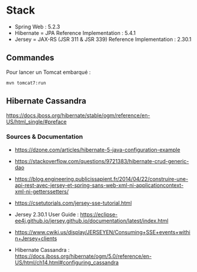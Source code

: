 # Stack

- Spring Web : 5.2.3
- Hibernate = JPA Reference Implementation : 5.4.1
- Jersey = JAX-RS (JSR 311 & JSR 339) Reference Implementation : 2.30.1

## Commandes

Pour lancer un Tomcat embarqué :
	
	mvn tomcat7:run
	
## Hibernate Cassandra

https://docs.jboss.org/hibernate/stable/ogm/reference/en-US/html_single/#preface

	
	
### Sources & Documentation

- https://dzone.com/articles/hibernate-5-java-configuration-example
- https://stackoverflow.com/questions/9721383/hibernate-crud-generic-dao
- https://blog.engineering.publicissapient.fr/2014/04/22/construire-une-api-rest-avec-jersey-et-spring-sans-web-xml-ni-applicationcontext-xml-ni-getterssetters/
- https://csetutorials.com/jersey-sse-tutorial.html

- Jersey 2.30.1 User Guide : https://eclipse-ee4j.github.io/jersey.github.io/documentation/latest/index.html

- https://www.cwiki.us/display/JERSEYEN/Consuming+SSE+events+within+Jersey+clients

- Hibernate Cassandra : https://docs.jboss.org/hibernate/ogm/5.0/reference/en-US/html/ch14.html#configuring_cassandra